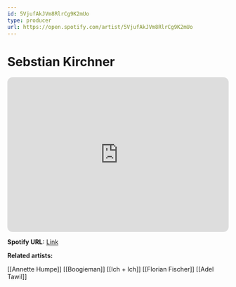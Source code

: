 ```yaml
---
id: 5VjufAkJVm8RlrCg9K2mUo
type: producer
url: https://open.spotify.com/artist/5VjufAkJVm8RlrCg9K2mUo
---
```

# Sebstian Kirchner

<iframe style="border-radius:12px" src="https://open.spotify.com/embed/artist/5VjufAkJVm8RlrCg9K2mUo" width="100%" height="352" frameBorder="0" allowfullscreen="" allow="autoplay; clipboard-write; encrypted-media; fullscreen; picture-in-picture" loading="lazy"></iframe>

**Spotify URL:** [Link](https://open.spotify.com/artist/5VjufAkJVm8RlrCg9K2mUo)

**Related artists:**

[[Annette Humpe]]
[[Boogieman]]
[[Ich + Ich]]
[[Florian Fischer]]
[[Adel Tawil]]
